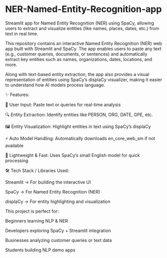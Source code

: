# NER-Named-Entity-Recognition-app
Streamlit app for Named Entity Recognition (NER) using SpaCy, allowing users to extract and visualize entities (like names, places, dates, etc.) from text in real time.

This repository contains an interactive Named Entity Recognition (NER) web app built with Streamlit and SpaCy. The app enables users to paste any text (e.g., customer queries, documents, or sentences) and automatically extract key entities such as names, organizations, dates, locations, and more.

Along with text-based entity extraction, the app also provides a visual representation of entities using SpaCy’s displaCy visualizer, making it easier to understand how AI models process language.

✨ Features:

📝 User Input: Paste text or queries for real-time analysis

🔍 Entity Extraction: Identify entities like PERSON, ORG, DATE, GPE, etc.

🖼️ Entity Visualization: Highlight entities in text using SpaCy’s displaCy

⚡ Auto Model Handling: Automatically downloads en_core_web_sm if not available

🚀 Lightweight & Fast: Uses SpaCy’s small English model for quick processing

🛠 Tech Stack / Libraries Used:

Streamlit → For building the interactive UI

SpaCy → For Named Entity Recognition (NER)

displaCy → For entity highlighting and visualization

This project is perfect for:

Beginners learning NLP & NER

Developers exploring SpaCy + Streamlit integration

Businesses analyzing customer queries or text data

Students building NLP demo apps
